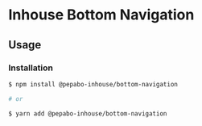 # Inhouse Bottom Navigation

## Usage

### Installation

```bash
$ npm install @pepabo-inhouse/bottom-navigation

# or

$ yarn add @pepabo-inhouse/bottom-navigation
```
